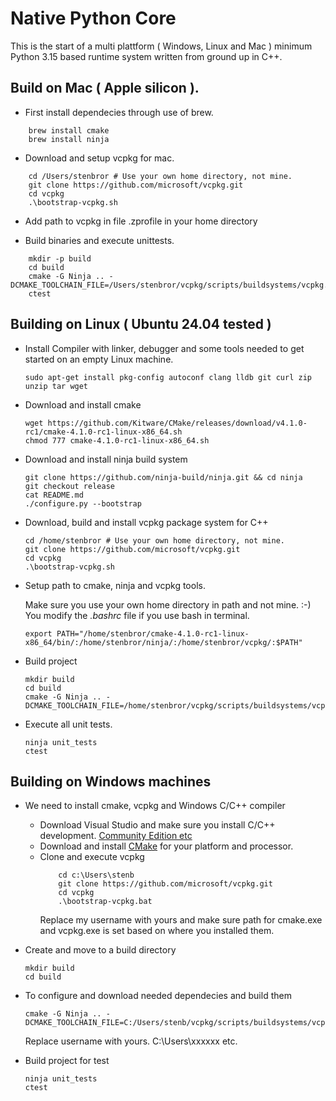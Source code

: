# Native Python Core

This is the start of a multi plattform ( Windows, Linux and Mac ) minimum Python 3.15 based runtime system written from ground up in C++.

## Build on Mac ( Apple silicon ).

- First install dependecies through use of brew.

```
    brew install cmake
    brew install ninja
```

- Download and setup vcpkg for mac.
```
    cd /Users/stenbror # Use your own home directory, not mine.
    git clone https://github.com/microsoft/vcpkg.git
    cd vcpkg
    .\bootstrap-vcpkg.sh
```

- Add path to vcpkg in file .zprofile in your home directory

- Build binaries and execute unittests.
```
    mkdir -p build
    cd build
    cmake -G Ninja .. -DCMAKE_TOOLCHAIN_FILE=/Users/stenbror/vcpkg/scripts/buildsystems/vcpkg.cmake
    ctest
```

## Building on Linux ( Ubuntu 24.04 tested )

- Install Compiler with linker, debugger and some tools needed to get started on an empty Linux machine.
  ```
  sudo apt-get install pkg-config autoconf clang lldb git curl zip unzip tar wget
  ```
- Download and install cmake
  ```
  wget https://github.com/Kitware/CMake/releases/download/v4.1.0-rc1/cmake-4.1.0-rc1-linux-x86_64.sh
  chmod 777 cmake-4.1.0-rc1-linux-x86_64.sh
  ```
- Download and install ninja build system
  ```
  git clone https://github.com/ninja-build/ninja.git && cd ninja
  git checkout release
  cat README.md
  ./configure.py --bootstrap
  ```
- Download, build and install vcpkg package system for C++
  ```
  cd /home/stenbror # Use your own home directory, not mine.
  git clone https://github.com/microsoft/vcpkg.git
  cd vcpkg
  .\bootstrap-vcpkg.sh
  ```
- Setup path to cmake, ninja and vcpkg tools.

  Make sure you use your own home directory in path and not mine. :-) You modify the *.bashrc* file if you use bash in terminal.
  ```
  export PATH="/home/stenbror/cmake-4.1.0-rc1-linux-x86_64/bin/:/home/stenbror/ninja/:/home/stenbror/vcpkg/:$PATH"
  ```
- Build project
  ```
  mkdir build
  cd build
  cmake -G Ninja .. -DCMAKE_TOOLCHAIN_FILE=/home/stenbror/vcpkg/scripts/buildsystems/vcpkg.cmake
  ```
- Execute all unit tests.
  ```
  ninja unit_tests
  ctest
  ```
## Building on Windows machines

- We need to install cmake, vcpkg and Windows C/C++ compiler
  - Download Visual Studio and make sure you install C/C++ development. [Community Edition etc](https://visualstudio.microsoft.com/downloads/)
  - Download and install [CMake](https://cmake.org/download/) for your platform and processor.
  - Clone and execute vcpkg
    ```
        cd c:\Users\stenb
        git clone https://github.com/microsoft/vcpkg.git
        cd vcpkg
        .\bootstrap-vcpkg.bat
    ```
    Replace my username with yours and make sure path for cmake.exe and vcpkg.exe is set based on where you installed them.

- Create and move to a build directory
  ```
  mkdir build
  cd build
  ```
- To configure and download needed dependecies and build them

    ```
    cmake -G Ninja .. -DCMAKE_TOOLCHAIN_FILE=C:/Users/stenb/vcpkg/scripts/buildsystems/vcpkg.cmake
    ```
    Replace username with yours. C:\Users\xxxxxx etc.
- Build project for test
  ```
  ninja unit_tests
  ctest
  ```
